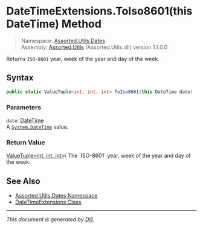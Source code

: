 ﻿# DateTimeExtensions.ToIso8601(this DateTime) Method

> Namespace: [Assorted.Utils.Dates](index.md#assortedutilsdates-namespace)\
> Assembly: [Assorted.Utils](index.md) (Assorted.Utils.dll) version 1.1.0.0

Returns `ISO-8601` year, week of the year and day of the week.

## Syntax

```csharp
public static ValueTuple<int, int, int> ToIso8601(this DateTime date)
```

### Parameters

`date`: [DateTime](https://docs.microsoft.com/en-us/dotnet/api/system.datetime)\
A [`System.DateTime`](https://docs.microsoft.com/en-us/dotnet/api/system.datetime) value.

### Return Value

[ValueTuple\<int, int, int>](https://docs.microsoft.com/en-us/dotnet/api/system.valuetuple-3,,)\
The `ISO-8601` year, week of the year and day of the week.

## See Also

- [Assorted.Utils.Dates Namespace](index.md#assortedutilsdates-namespace)
- [DateTimeExtensions Class](Assorted.Utils.Dates.DateTimeExtensions.md)

---

_This document is generated by [DG](https://github.com/Khojasteh/dg)._
